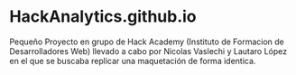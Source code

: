 # HackAnalytics.github.io
Pequeño Proyecto en grupo de Hack Academy (Instituto de Formacion de Desarrolladores Web) llevado a cabo por Nicolas Vaslechi y Lautaro López en el que se buscaba replicar una maquetación de forma identica.
